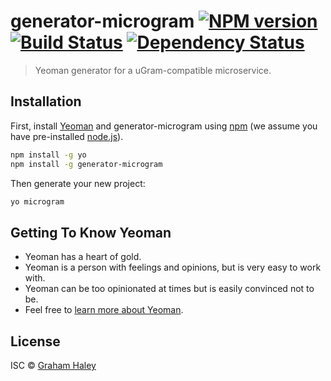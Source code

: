 # generator-microgram [![NPM version][npm-image]][npm-url] [![Build Status][travis-image]][travis-url] [![Dependency Status][daviddm-image]][daviddm-url]
> Yeoman generator for a uGram-compatible microservice.

## Installation

First, install [Yeoman](http://yeoman.io) and generator-microgram using [npm](https://www.npmjs.com/) (we assume you have pre-installed [node.js](https://nodejs.org/)).

```bash
npm install -g yo
npm install -g generator-microgram
```

Then generate your new project:

```bash
yo microgram
```

## Getting To Know Yeoman

 * Yeoman has a heart of gold.
 * Yeoman is a person with feelings and opinions, but is very easy to work with.
 * Yeoman can be too opinionated at times but is easily convinced not to be.
 * Feel free to [learn more about Yeoman](http://yeoman.io/).

## License

ISC © [Graham Haley]()


[npm-image]: https://badge.fury.io/js/generator-microgram.svg
[npm-url]: https://npmjs.org/package/generator-microgram
[travis-image]: https://travis-ci.org/haleyga/generator-microgram.svg?branch=master
[travis-url]: https://travis-ci.org/haleyga/generator-microgram
[daviddm-image]: https://david-dm.org/haleyga/generator-microgram.svg?theme=shields.io
[daviddm-url]: https://david-dm.org/haleyga/generator-microgram
